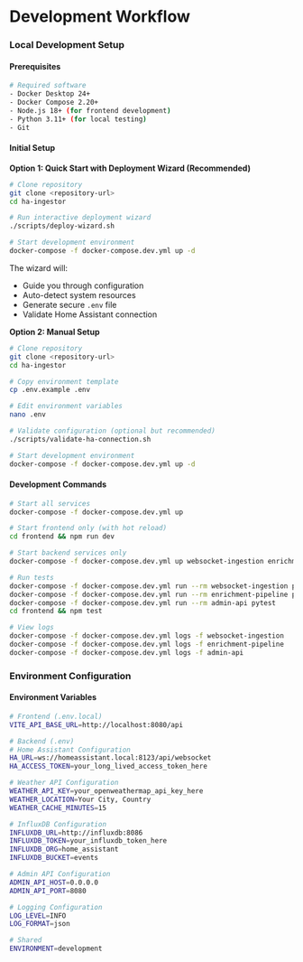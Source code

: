 # Development Workflow

### Local Development Setup

#### Prerequisites
```bash
# Required software
- Docker Desktop 24+
- Docker Compose 2.20+
- Node.js 18+ (for frontend development)
- Python 3.11+ (for local testing)
- Git
```

#### Initial Setup

**Option 1: Quick Start with Deployment Wizard (Recommended)**

```bash
# Clone repository
git clone <repository-url>
cd ha-ingestor

# Run interactive deployment wizard
./scripts/deploy-wizard.sh

# Start development environment
docker-compose -f docker-compose.dev.yml up -d
```

The wizard will:
- Guide you through configuration
- Auto-detect system resources
- Generate secure `.env` file
- Validate Home Assistant connection

**Option 2: Manual Setup**

```bash
# Clone repository
git clone <repository-url>
cd ha-ingestor

# Copy environment template
cp .env.example .env

# Edit environment variables
nano .env

# Validate configuration (optional but recommended)
./scripts/validate-ha-connection.sh

# Start development environment
docker-compose -f docker-compose.dev.yml up -d
```

#### Development Commands
```bash
# Start all services
docker-compose -f docker-compose.dev.yml up

# Start frontend only (with hot reload)
cd frontend && npm run dev

# Start backend services only
docker-compose -f docker-compose.dev.yml up websocket-ingestion enrichment-pipeline admin-api influxdb

# Run tests
docker-compose -f docker-compose.dev.yml run --rm websocket-ingestion pytest
docker-compose -f docker-compose.dev.yml run --rm enrichment-pipeline pytest
docker-compose -f docker-compose.dev.yml run --rm admin-api pytest
cd frontend && npm test

# View logs
docker-compose -f docker-compose.dev.yml logs -f websocket-ingestion
docker-compose -f docker-compose.dev.yml logs -f enrichment-pipeline
docker-compose -f docker-compose.dev.yml logs -f admin-api
```

### Environment Configuration

#### Environment Variables
```bash
# Frontend (.env.local)
VITE_API_BASE_URL=http://localhost:8080/api

# Backend (.env)
# Home Assistant Configuration
HA_URL=ws://homeassistant.local:8123/api/websocket
HA_ACCESS_TOKEN=your_long_lived_access_token_here

# Weather API Configuration
WEATHER_API_KEY=your_openweathermap_api_key_here
WEATHER_LOCATION=Your City, Country
WEATHER_CACHE_MINUTES=15

# InfluxDB Configuration
INFLUXDB_URL=http://influxdb:8086
INFLUXDB_TOKEN=your_influxdb_token_here
INFLUXDB_ORG=home_assistant
INFLUXDB_BUCKET=events

# Admin API Configuration
ADMIN_API_HOST=0.0.0.0
ADMIN_API_PORT=8080

# Logging Configuration
LOG_LEVEL=INFO
LOG_FORMAT=json

# Shared
ENVIRONMENT=development
```

